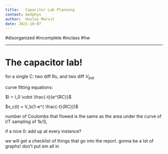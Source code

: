 ```yaml
---
title:   Capacitor Lab Planning
context: modphys
author:  Huxley Marvit
date: 2021-10-07
---
```


#disorganized #incomplete #inclass #hw

***

# The capacitor lab!



for a single C:
two diff Rs,
and two diff $V_{bat}$


curve fitting equations:

$I = I_0 \cdot \frac{-t}{e^{RC}}$

$v_c(t) = V_b(1-e^{ \frac{-t}{RC}})$

number of Coulombs that flowed is the same as the area under the curve of I/T
sampling of 1k/S,

if a nice 0: 
add up at every instance? 

we will get a checklist of things that go into the report.
gonna be a lot of graphs! don't put em all in















